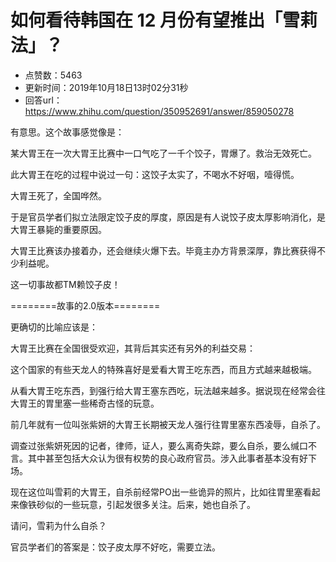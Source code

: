 # 如何看待韩国在 12 月份有望推出「雪莉法」？
- 点赞数：5463
- 更新时间：2019年10月18日13时02分31秒
- 回答url：https://www.zhihu.com/question/350952691/answer/859050278
<body>
 <p data-pid="a-LvzUXQ">有意思。这个故事感觉像是：</p>
 <p data-pid="ijcSavzL">某大胃王在一次大胃王比赛中一口气吃了一千个饺子，胃爆了。救治无效死亡。</p>
 <p data-pid="l0ERAie4">此大胃王在吃的过程中说过一句：这饺子太实了，不喝水不好咽，噎得慌。</p>
 <p data-pid="t_ukhdY5">大胃王死了，全国哗然。</p>
 <p data-pid="jBUbXQ9F">于是官员学者们拟立法限定饺子皮的厚度，原因是有人说饺子皮太厚影响消化，是大胃王暴毙的重要原因。</p>
 <p data-pid="8clihTb7">大胃王比赛该办接着办，还会继续火爆下去。毕竟主办方背景深厚，靠比赛获得不少利益呢。</p>
 <p data-pid="yeZ6QV16">这一切事故都TM赖饺子皮！</p>
 <p data-pid="bU5Y1AiE">========故事的2.0版本========</p>
 <p data-pid="qEYQuKbj">更确切的比喻应该是：</p>
 <p data-pid="FX_Lvoj_">大胃王比赛在全国很受欢迎，其背后其实还有另外的利益交易：</p>
 <p data-pid="oA6fqrdk">这个国家的有些天龙人的特殊喜好是爱看大胃王吃东西，而且方式越来越极端。</p>
 <p data-pid="ubyFgxLp">从看大胃王吃东西，到强行给大胃王塞东西吃，玩法越来越多。据说现在经常会往大胃王的胃里塞一些稀奇古怪的玩意。</p>
 <p data-pid="Bku38-c8">前几年就有一位叫张紫妍的大胃王长期被天龙人强行往胃里塞东西凌辱，自杀了。</p>
 <p data-pid="vuJxwju3">调查过张紫妍死因的记者，律师，证人，要么离奇失踪，要么自杀，要么缄口不言。其中甚至包括大众认为很有权势的良心政府官员。涉入此事者基本没有好下场。</p>
 <p data-pid="1VUbTTnv">现在这位叫雪莉的大胃王，自杀前经常PO出一些诡异的照片，比如往胃里塞看起来像铁砂似的一些玩意，引起发很多关注。后来，她也自杀了。</p>
 <p data-pid="Vw6Epn2P">请问，雪莉为什么自杀？</p>
 <p data-pid="oG4siypA">官员学者们的答案是：饺子皮太厚不好吃，需要立法。</p>
</body>